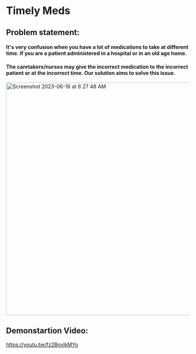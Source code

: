 # Timely Meds

## Problem statement:
#### It's very confusion when you have a lot of medications to take at different time. If you are a patient administered in a hospital or in an old age home. 

#### The caretakers/nurses may give the incorrect medication to the incorrect patient or at the incorrect time. Our solution aims to solve this issue.

<img width="637" alt="Screenshot 2023-06-16 at 6 27 48 AM" src="https://github.com/chirumer/rvce-hardware/assets/75577562/01a6e290-0058-4035-9f98-26b7f6fc7e68">

## Demonstartion Video:
https://youtu.be/fz2BnxlkMYo

